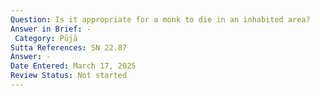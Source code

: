 ```yaml
---
Question: Is it appropriate for a monk to die in an inhabited area?
Answer in Brief: -
 Category: Pūjā
Sutta References: SN 22.87
Answer: -
Date Entered: March 17, 2025
Review Status: Not started
---
```

